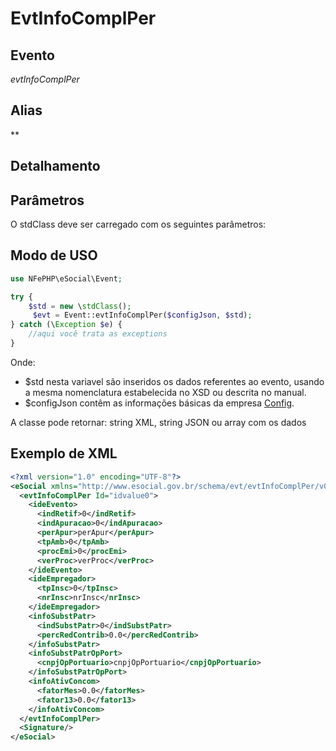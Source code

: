 # EvtInfoComplPer

## Evento
 *evtInfoComplPer*

## Alias
 **


## Detalhamento



## Parâmetros
O stdClass deve ser carregado com os seguintes parâmetros:



## Modo de USO

```php
use NFePHP\eSocial\Event;

try {
    $std = new \stdClass();
     $evt = Event::evtInfoComplPer($configJson, $std);
} catch (\Exception $e) {
    //aqui você trata as exceptions
}
```

Onde:
- $std nesta variavel são inseridos os dados referentes ao evento, usando a mesma nomenclatura estabelecida no XSD ou descrita no manual.
- $configJson contêm as informações básicas da empresa [Config](Config.md).

A classe pode retornar: string XML, string JSON ou array com os dados


## Exemplo de XML

```xml
<?xml version="1.0" encoding="UTF-8"?>
<eSocial xmlns="http://www.esocial.gov.br/schema/evt/evtInfoComplPer/v02_02_01" xmlns:xsi="http://www.w3.org/2001/XMLSchema-instance" xsi:schemaLocation="http://www.esocial.gov.br/schema/evt/evtInfoComplPer/v02_02_01 ../schemes/evtInfoComplPer.xsd ">
  <evtInfoComplPer Id="idvalue0">
    <ideEvento>
      <indRetif>0</indRetif>
      <indApuracao>0</indApuracao>
      <perApur>perApur</perApur>
      <tpAmb>0</tpAmb>
      <procEmi>0</procEmi>
      <verProc>verProc</verProc>
    </ideEvento>
    <ideEmpregador>
      <tpInsc>0</tpInsc>
      <nrInsc>nrInsc</nrInsc>
    </ideEmpregador>
    <infoSubstPatr>
      <indSubstPatr>0</indSubstPatr>
      <percRedContrib>0.0</percRedContrib>
    </infoSubstPatr>
    <infoSubstPatrOpPort>
      <cnpjOpPortuario>cnpjOpPortuario</cnpjOpPortuario>
    </infoSubstPatrOpPort>
    <infoAtivConcom>
      <fatorMes>0.0</fatorMes>
      <fator13>0.0</fator13>
    </infoAtivConcom>
  </evtInfoComplPer>
  <Signature/>
</eSocial>

```
